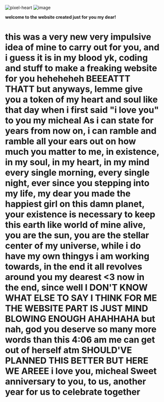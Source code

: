 ![pixel-heart](https://github.com/user-attachments/assets/0d415b8f-18ac-4077-b196-aad18dfc7150)
![image](https://github.com/user-attachments/assets/2d1ce538-ab64-4aa2-b3ae-eb3c41a9c9e9)

<html>
  <head>
    <title> Hello my love </title>
  </head>
  <body>
    <p><b> welcome to the website created just for you my dear!</b></p>
    <h1>
    this was a very new very impulsive idea of mine to carry out for you, and i guess it is in my blood yk, coding and stuff to make a freaking website for you heheheheh BEEEATTT THATT but anyways, lemme give you a token of my heart and soul like that day when i first said "i love you" to you my micheal
    As i can state for years from now on, i can ramble and ramble all your ears out on how much you matter to me, in existence, in my soul, in my heart, in my mind every single morning, every single night, ever since you stepping into my life, my dear you made the happiest girl on this damn planet, your existence is necessary to keep this earth like world of mine alive, you are the sun, you are the stellar center of my universe, while i do have my own thingys i am working towards, in the end it all revolves around you my dearest <3 
    now in the end, since well I DON'T KNOW WHAT ELSE TO SAY I THINK FOR ME THE WEBSITE PART IS JUST MIND BLOWING ENOUGH AHAHHAHA
    but nah, god you deserve so many more words than this 4:06 am me can get out of herself atm SHOULD'VE PLANNED THIS BETTER BUT HERE WE AREEE
    i love you, micheal
    Sweet anniversary to you, to us, another year for us to celebrate together</h1>

  </body>
<html>

